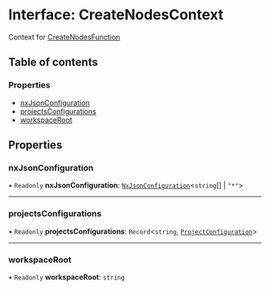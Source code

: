 # Interface: CreateNodesContext

Context for [CreateNodesFunction](../../devkit/documents/CreateNodesFunction)

## Table of contents

### Properties

- [nxJsonConfiguration](../../devkit/documents/CreateNodesContext#nxjsonconfiguration)
- [projectsConfigurations](../../devkit/documents/CreateNodesContext#projectsconfigurations)
- [workspaceRoot](../../devkit/documents/CreateNodesContext#workspaceroot)

## Properties

### nxJsonConfiguration

• `Readonly` **nxJsonConfiguration**: [`NxJsonConfiguration`](../../devkit/documents/NxJsonConfiguration)<`string`[] \| `"*"`\>

---

### projectsConfigurations

• `Readonly` **projectsConfigurations**: `Record`<`string`, [`ProjectConfiguration`](../../devkit/documents/ProjectConfiguration)\>

---

### workspaceRoot

• `Readonly` **workspaceRoot**: `string`
